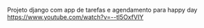 Projeto django com app de tarefas e agendamento para happy day
https://www.youtube.com/watch?v=--tl5OxfVIY
